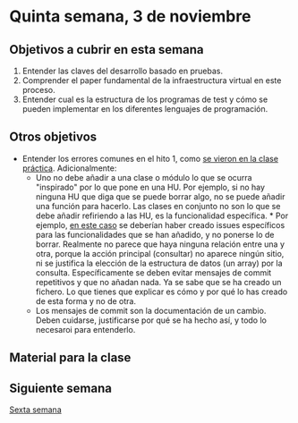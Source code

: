 # Quinta semana, 3 de noviembre

## Objetivos a cubrir en esta semana

1. Entender las claves del desarrollo basado en pruebas.
3. Comprender el paper fundamental de la infraestructura virtual en
   este proceso.
4. Entender cual es la estructura de los programas de test y cómo se
   pueden implementar en los diferentes lenguajes de programación.

## Otros objetivos

* Entender los errores comunes en el hito 1, como [se vieron en la
  clase práctica](04-semana.md). Adicionalmente:
  * Uno no debe añadir a una clase o módulo lo que se ocurra
    "inspirado" por lo que pone en una HU. Por ejemplo, si no hay
    ninguna HU que diga que se puede borrar algo, no se puede añadir
    una función para hacerlo. Las clases en conjunto no son lo que se
    debe añadir refiriendo a las HU, es la funcionalidad específica.
        * Por
          ejemplo,
          [en este caso](https://github.com/Jumacasni/Terrake/blob/main/src/controlador.go) se
          deberían haber creado issues específicos para las
          funcionalidades que se han añadido, y no ponerse lo de
          borrar. Realmente no parece que haya ninguna relación entre
          una y otra, porque la acción principal (consultar) no
          aparece ningún sitio, ni se justifica la elección de la
          estructura de datos (un array) por la
          consulta. Específicamente se deben evitar mensajes de commit
          repetitivos y que no añadan nada. Ya se sabe que se ha
          creado un fichero. Lo que tienes que explicar es cómo y por
          qué lo has creado de esta forma y no de otra.
  * Los mensajes de commit son la documentación de un cambio. Deben
    cuidarse, justificarse por qué se ha hecho así, y todo lo
    necesaroi para entenderlo.
  

## Material para la clase


## Siguiente semana

[Sexta semana](06-semana.md)
